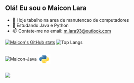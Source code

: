 ## Olá! Eu sou o Maicon Lara

- 🔭 Hoje tabalho na area de manutencao de computadores
- 🌱 Estudando Java e Python
- 📫 Contate-me no email: m.lara93@outlook.com
  
[![Maicon's GitHub stats](https://github-readme-stats.vercel.app/api?username=Maicon-Lara&show_icons=true&theme=dark)](https://github.com/Maicon-Lara/github-readme-stats)
![Top Langs](https://github-readme-stats.vercel.app/api/top-langs/?username=Maicon-Lara&size_weight=0.5&count_weight=0.5&show_icons=true&theme=dark)
<div style="display: inline_block"><br>
  <img align="center" alt="Maicon-Java" height="30" width="40" src="https://cdn.jsdelivr.net/gh/devicons/devicon@latest/icons/java/java-original.svg" />
  <img align="center" alt="Rafa-Python" height="30" width="40" src="https://raw.githubusercontent.com/devicons/devicon/master/icons/python/python-original.svg">
</div>

##

<div>
  <a href="https://www.linkedin.com/in/maicon-douglas-frança-de-lara-671188177/" target="_blank"><img src="https://img.shields.io/badge/-LinkedIn-%230077B5?style=for-the-badge&logo=linkedin&logoColor=white" target="_blank"></a> 
  
</div>


